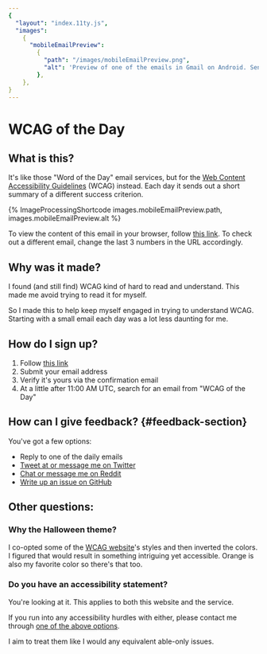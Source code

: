```yaml
---
{
  "layout": "index.11ty.js",
  "images":
    {
      "mobileEmailPreview":
        {
          "path": "/images/mobileEmailPreview.png",
          "alt": 'Preview of one of the emails in Gmail on Android. Sender is "WCAG of the Day", subject is "Sensory Characteristics - 1.3.3", and the preview text is the beginning of the success criterion''s text, reading "Instructions provided for understanding..."',
        },
    },
}
---
```


# WCAG of the Day

## What is this?

It's like those "Word of the Day" email services, but for the [Web Content Accessibility Guidelines](https://www.w3.org/WAI/standards-guidelines/wcag/) (WCAG) instead. Each day it sends out a short summary of a different success criterion.

{% ImageProcessingShortcode images.mobileEmailPreview.path, images.mobileEmailPreview.alt %}

To view the content of this email in your browser, follow [this link](https://htmlpreview.github.io/?https://raw.githubusercontent.com/Grunet/digestible-wcag-sc-emails/master/dist/1-3-3.html). To check out a different email, change the last 3 numbers in the URL accordingly.

## Why was it made?

I found (and still find) WCAG kind of hard to read and understand. This made me avoid trying to read it for myself.

So I made this to help keep myself engaged in trying to understand WCAG. Starting with a small email each day was a lot less daunting for me.

## How do I sign up?

1. Follow [this link](/subscribe)
2. Submit your email address
3. Verify it's yours via the confirmation email
4. At a little after 11:00 AM UTC, search for an email from "WCAG of the Day"

## How can I give feedback? {#feedback-section}

You've got a few options:

- Reply to one of the daily emails
- [Tweet at or message me on Twitter](https://twitter.com/__grunet)
- [Chat or message me on Reddit](https://www.reddit.com/user/__grunet)
- [Write up an issue on GitHub](https://github.com/Grunet/digestible-wcag/issues)

## Other questions:

### Why the Halloween theme?

I co-opted some of the [WCAG website](https://www.w3.org/TR/WCAG/)'s styles and then inverted the colors. I figured that would result in something intriguing yet accessible. Orange is also my favorite color so there's that too.

### Do you have an accessibility statement?

You're looking at it. This applies to both this website and the service.

If you run into any accessibility hurdles with either, please contact me through [one of the above options](#feedback-section).

I aim to treat them like I would any equivalent able-only issues.

